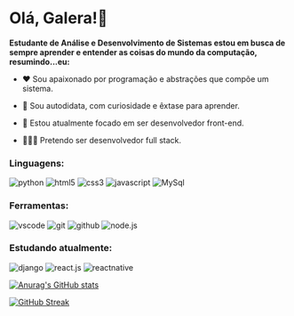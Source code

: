 # Olá, Galera!👋

**Estudante de Análise e Desenvolvimento de Sistemas estou em busca de sempre aprender e entender as coisas do mundo da computação, resumindo...eu:**

* ❤️ Sou apaixonado por programação e abstrações que compõe um sistema.

* 👀 Sou autodidata, com curiosidade e êxtase para aprender.

* 🎯 Estou atualmente focado em ser desenvolvedor front-end.

* 👨🏻‍💻 Pretendo ser desenvolvedor full stack.

### Linguagens:
![python](https://img.shields.io/badge/PYTHON-306998?&logo=python&logoColor=ffdd54&style=flat-square&logoWidth=25) ![html5](https://img.shields.io/badge/HTML-e34c26?&logo=html5&logoColor=ffffff&style=flat-square&logoWidth=30) ![css3](https://img.shields.io/badge/CSS3-2965f1?&logo=css3&logoColor=ffffff&style=flat-square&logoWidth=30) ![javascript](https://img.shields.io/badge/JAVASCRIPT-323330?&logo=javascript&logoColor=f0db4f&style=flat-square&logoWidth=30) ![MySql](https://img.shields.io/badge/MYSQL-00758F?&logo=mysql&logoColor=white&style=flat-square&logoWidth=30)

### Ferramentas:
![vscode](https://img.shields.io/badge/VS%20CODE-0078d7?&logo=visualstudiocode&logoColor=white&style=flat-square&logoWidth=30) ![git](https://img.shields.io/badge/GIT-f34f29?&logo=git&logoColor=white&style=flat-square&logoWidth=30) ![github](https://img.shields.io/badge/GITHUB-414141?&logo=github&logoColor=white&style=flat-square&logoWidth=30) ![node.js](https://img.shields.io/badge/NODE.JS-68A063?&logo=node.js&logoColor=303030&style=flat-square&logoWidth=30) 
 
### Estudando atualmente:
![django](https://img.shields.io/badge/DJANGO-092e20?&logo=django&logoColor=white&style=flat-square&logoWidth=30) ![react.js](https://img.shields.io/badge/REACT.JS-61DAFB?&logo=react&logoColor=303030&style=flat-square&logoWidth=30) ![reactnative](https://img.shields.io/badge/REACT_NATIVE_-282c34?&logo=react&logoColor=61DAFB&style=flat-square&logoWidth=30) 
 
[![Anurag's GitHub stats](https://github-readme-stats.vercel.app/api?username=jonathassc&show_icons=true&theme=radical)](https://github.com/anuraghazra/github-readme-stats)

[![GitHub Streak](https://github-readme-streak-stats.herokuapp.com/?user=jonathassc&theme=radical)](https://git.io/streak-stats)
